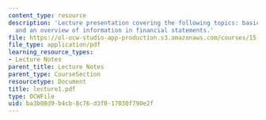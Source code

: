 ```yaml
---
content_type: resource
description: 'Lecture presentation covering the following topics: basic accounting
  and an overview of information in financial statements.'
file: https://ol-ocw-studio-app-production.s3.amazonaws.com/courses/15-501-introduction-to-financial-and-managerial-accounting-spring-2004/ba3b08d9b4cb8c76d3f017030f790e2f_lecture1.pdf
file_type: application/pdf
learning_resource_types:
- Lecture Notes
parent_title: Lecture Notes
parent_type: CourseSection
resourcetype: Document
title: lecture1.pdf
type: OCWFile
uid: ba3b08d9-b4cb-8c76-d3f0-17030f790e2f
---
```


